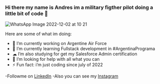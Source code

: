 ### Hi there my name is Andres im a military figther pilot doing a little bit of code 👋
![WhatsApp Image 2022-12-02 at 10 21](https://user-images.githubusercontent.com/111589151/205302780-7c6d9dd4-ede4-4d74-98d7-0a9d5a3e0f36.png)

Here are some of what im doing:

- 🔭 I’m currently working on Argentine Air Force
- 🌱 I’m currently learning Fullstack development in #ArgentinaPrograma
- ☁  I’m also studying for get my Salesforce Admin certification 
- 🤔 I’m looking for help with all what you can
- ⚡ Fun fact: i’m just coding since july of 2022 

-Followme on [LinkedIn](htpps://www.linkedin.com/in/andres-ceballos-8233b3134)
-Also you can see my [Instagram](https://instagram.com/andres_ce._)
